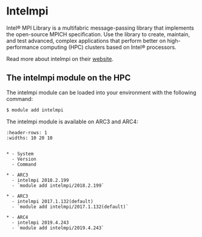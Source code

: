 # Intelmpi

Intel&reg; MPI Library is a multifabric message-passing library that implements the open-source MPICH specification. Use the library to create, maintain, and test advanced, complex applications that perform better on high-performance computing (HPC) clusters based on Intel&reg; processors.

Read more about intelmpi on their [website](https://www.intel.com/content/www/us/en/developer/tools/oneapi/mpi-library.html).



## The intelmpi module on the HPC

The intelmpi module can be loaded into your environment with the following command:

```bash
$ module add intelmpi
```

The intelmpi module is available on ARC3 and ARC4:

```{list-table}
:header-rows: 1
:widths: 10 20 10


* - System
  - Version
  - Command

* - ARC3
  - intelmpi 2018.2.199
  - `module add intelmpi/2018.2.199`

* - ARC3
  - intelmpi 2017.1.132(default)
  - `module add intelmpi/2017.1.132(default)`

* - ARC4
  - intelmpi 2019.4.243
  - `module add intelmpi/2019.4.243`

```
